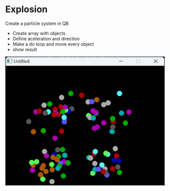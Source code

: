 # Explosion

Create a particle system in QB

- Create array with objects
- Define aceleration and direction
- Make a do loop and move every object
- show result

![SAMPLE](Explosion.png)

